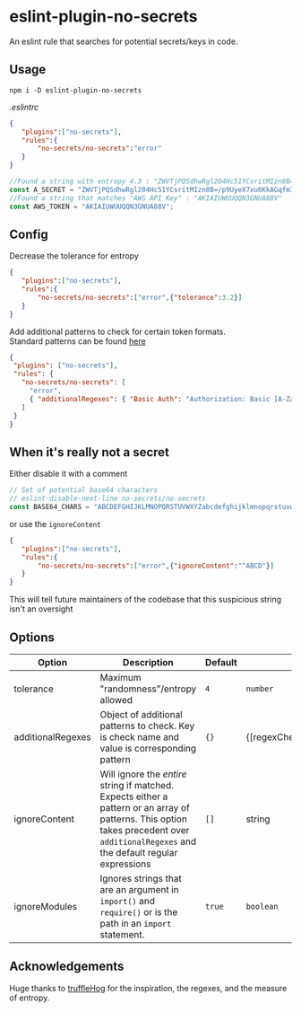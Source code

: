 # eslint-plugin-no-secrets

An eslint rule that searches for potential secrets/keys in code.

## Usage

`npm i -D eslint-plugin-no-secrets`

*.eslintrc*
```json
{
   "plugins":["no-secrets"],
   "rules":{
       "no-secrets/no-secrets":"error"
   }
}
```

```js
//Found a string with entropy 4.3 : "ZWVTjPQSdhwRgl204Hc51YCsritMIzn8B=/p9UyeX7xu6KkAGqfm3FJ+oObLDNEva"
const A_SECRET = "ZWVTjPQSdhwRgl204Hc51YCsritMIzn8B=/p9UyeX7xu6KkAGqfm3FJ+oObLDNEva";
//Found a string that matches "AWS API Key" : "AKIAIUWUUQQN3GNUA88V"
const AWS_TOKEN = "AKIAIUWUUQQN3GNUA88V";
```

## Config

Decrease the tolerance for entropy

```json
{
   "plugins":["no-secrets"],
   "rules":{
       "no-secrets/no-secrets":["error",{"tolerance":3.2}]
   }
}
```

Add additional patterns to check for certain token formats.  
Standard patterns can be found [here](./regexes.js)


```json
{
 "plugins": ["no-secrets"],
 "rules": {
   "no-secrets/no-secrets": [
     "error",
     { "additionalRegexes": { "Basic Auth": "Authorization: Basic [A-Za-z0-9+/=]*" } }
   ]
 }
}
```
## When it's really not a secret

Either disable it with a comment
```javascript
// Set of potential base64 characters
// eslint-disable-next-line no-secrets/no-secrets
const BASE64_CHARS = "ABCDEFGHIJKLMNOPQRSTUVWXYZabcdefghijklmnopqrstuvwxyz0123456789+/=";
```
or use the `ignoreContent`
```json
{
   "plugins":["no-secrets"],
   "rules":{
       "no-secrets/no-secrets":["error",{"ignoreContent":"^ABCD"}]
   }
}
```

This will tell future maintainers of the codebase that this suspicious string isn't an oversight

## Options

|Option|Description|Default|Type|
|------|-----------|----------------|----|
|tolerance|Maximum "randomness"/entropy allowed|`4`|`number`|
|additionalRegexes|Object of additional patterns to check. Key is check name and value is corresponding pattern |`{}`|{\[regexCheckName:string]:string | RegExp}|
|ignoreContent|Will ignore the *entire* string if matched. Expects either a pattern or an array of patterns. This option takes precedent over `additionalRegexes` and the default regular expressions|`[]`|string | RegExp | (string|RegExp)[]|
|ignoreModules|Ignores strings that are an argument in `import()` and `require()` or is the path in an `import` statement.|`true`|`boolean`|

## Acknowledgements

Huge thanks to [truffleHog](https://github.com/dxa4481/truffleHog) for the inspiration, the regexes, and the measure of entropy.


